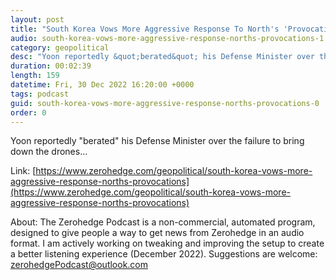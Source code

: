 ```yaml
---
layout: post
title: "South Korea Vows More Aggressive Response To North's 'Provocations'"
audio: south-korea-vows-more-aggressive-response-norths-provocations-1
category: geopolitical
desc: "Yoon reportedly &quot;berated&quot; his Defense Minister over the failure to bring down the drones... "
duration: 00:02:39
length: 159
datetime: Fri, 30 Dec 2022 16:20:00 +0000
tags: podcast
guid: south-korea-vows-more-aggressive-response-norths-provocations-0
order: 0
---
```

Yoon reportedly &quot;berated&quot; his Defense Minister over the failure to bring down the drones... 

Link: [https://www.zerohedge.com/geopolitical/south-korea-vows-more-aggressive-response-norths-provocations](https://www.zerohedge.com/geopolitical/south-korea-vows-more-aggressive-response-norths-provocations)

About: The Zerohedge Podcast is a non-commercial, automated program, designed to give people a way to get news from Zerohedge in an audio format.  I am actively working on tweaking and improving the setup to create a better listening experience (December 2022).  Suggestions are welcome: [zerohedgePodcast@outlook.com](mailto:zerohedgePodcast@outlook.com)